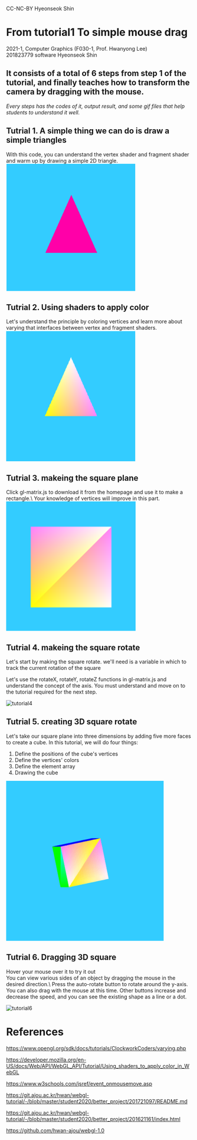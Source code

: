 CC-NC-BY Hyeonseok Shin

# From tutorial1 To simple mouse drag

2021-1, Computer Graphics (F030-1, Prof. Hwanyong Lee)\
201823779 software Hyeonseok Shin

## It consists of a total of 6 steps from step 1 of the tutorial, and finally teaches how to transform the camera by dragging with the mouse.

_Every steps has the codes of it, output result, and some gif files that help students to understand it well._

## Tutrial 1. A simple thing we can do is draw a simple triangles

With this code, you can understand the vertex shader and fragment shader and warm up by drawing a simple 2D triangle. \
![tutorial1](tutorial1.png)

## Tutrial 2. Using shaders to apply color

Let's understand the principle by coloring vertices and learn more about varying that interfaces between vertex and fragment shaders. \
![tutorial2](tutorial2.png)

## Tutrial 3. makeing the square plane

Click gl-matrix.js to download it from the homepage and use it to make a rectangle.\ Your knowledge of vertices will improve in this part. \
![tutorial3](tutorial3.png)

## Tutrial 4. makeing the square rotate

Let's start by making the square rotate. we'll need is a variable in which to track the current rotation of the square

Let's use the rotateX, rotateY, rotateZ functions in gl-matrix.js and understand the concept of the axis. You must understand and move on to the tutorial required for the next step.

![tutorial4](tutorial4.gif)

## Tutrial 5. creating 3D square rotate

Let's take our square plane into three dimensions by adding five more faces to create a cube. In this tutorial, we will do four things:

1. Define the positions of the cube's vertices
2. Define the vertices' colors
3. Define the element array
4. Drawing the cube

![tutorial5](tutorial5.gif)

## Tutrial 6. Dragging 3D square

Hover your mouse over it to try it out\
You can view various sides of an object by dragging the mouse in the desired direction.\ Press the auto-rotate button to rotate around the y-axis.\
You can also drag with the mouse at this time. Other buttons increase and decrease the speed, and you can see the existing shape as a line or a dot.

![tutorial6](tutorial6.gif)

# References

https://www.opengl.org/sdk/docs/tutorials/ClockworkCoders/varying.php

https://developer.mozilla.org/en-US/docs/Web/API/WebGL_API/Tutorial/Using_shaders_to_apply_color_in_WebGL

https://www.w3schools.com/jsref/event_onmousemove.asp

https://git.ajou.ac.kr/hwan/webgl-tutorial/-/blob/master/student2020/better_project/201721097/README.md

https://git.ajou.ac.kr/hwan/webgl-tutorial/-/blob/master/student2020/better_project/201621161/index.html

https://github.com/hwan-ajou/webgl-1.0
